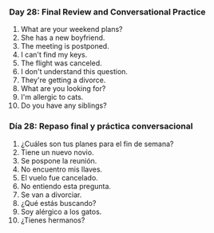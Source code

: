 
### Day 28: Final Review and Conversational Practice
1. What are your weekend plans?
2. She has a new boyfriend.
3. The meeting is postponed.
4. I can't find my keys.
5. The flight was canceled.
6. I don't understand this question.
7. They're getting a divorce.
8. What are you looking for?
9. I'm allergic to cats.
10. Do you have any siblings?


### Día 28: Repaso final y práctica conversacional
1. ¿Cuáles son tus planes para el fin de semana?
2. Tiene un nuevo novio.
3. Se pospone la reunión.
4. No encuentro mis llaves.
5. El vuelo fue cancelado.
6. No entiendo esta pregunta.
7. Se van a divorciar.
8. ¿Qué estás buscando?
9. Soy alérgico a los gatos.
10. ¿Tienes hermanos?